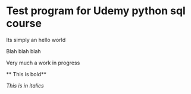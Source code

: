 # Test program for Udemy python sql course

Its simply an hello world

Blah blah blah

Very much a work in progress

** This is bold**

_This is in italics_
